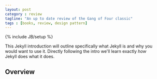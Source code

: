 ```yaml
---
layout: post
category : review
tagline: "An up to date review of the Gang of Four classic"
tags : [books, review, design pattern]
---
```

{% include JB/setup %}

This Jekyll introduction will outline specifically  what Jekyll is and why you would want to use it.
Directly following the intro we'll learn exactly _how_ Jekyll does what it does.

## Overview

